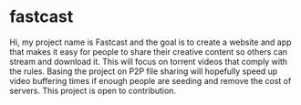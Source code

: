 fastcast
========

Hi, my project name is Fastcast and the goal is to create a website and app that makes it easy for people to share their creative content so others can stream and download it. This will focus on torrent videos that comply with the rules. Basing the project on P2P file sharing will hopefully speed up video buffering times if enough people are seeding and remove the cost of servers. This project is open to contribution.
